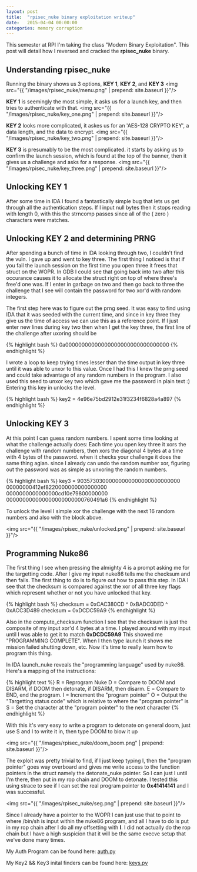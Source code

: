```yaml
---
layout: post
title:  "rpisec_nuke binary exploitation writeup"
date:   2015-04-04 00:00:00
categories: memory corruption
---
```


This semester at RPI I'm taking the class "Modern Binary Exploitation". This
post will detail how I reversed and cracked the **rpisec_nuke** binary.

## Understanding rpisec_nuke

Running the binary shows us 3 options, **KEY 1**, **KEY 2**, and **KEY 3**
<img src="{{ "/images/rpisec_nuke/menu.png" | prepend: site.baseurl }}"/>

**KEY 1** is seemingly the most simple, it asks us for a launch key, and then
tries to authenticate with that.
<img src="{{ "/images/rpisec_nuke/key_one.png" | prepend: site.baseurl }}"/>

**KEY 2** looks more complicated, it askes us for an 'AES-128 CRYPTO KEY',
a data length, and the data to encrypt.
<img src="{{ "/images/rpisec_nuke/key_two.png" | prepend: site.baseurl }}"/>

**KEY 3** is presumably to be the most complicated. it starts by asking us to
confirm the launch session, which is found at the top of the banner, then it
gives us a challenge and asks for a response.
<img src="{{ "/images/rpisec_nuke/key_three.png" | prepend: site.baseurl }}"/>

## Unlocking **KEY 1**
After some time in IDA I found a fantastically simple bug that lets us get
through all the authentication steps. If I input null bytes then it stops reading
with length 0, with this the strncomp passes since all of the ( zero ) characters
were matches.

## Unlocking **KEY 2** and determining PRNG
After spending a bunch of time in IDA looking through two, I couldn't find the vuln.
I gave up and went to key three. The first thing I noticed is that if you fail the
launch session on the first time you open three it frees that struct on the WOPR.
In GDB I could see that going back into two after this occurance causes it to allocate
the struct right on top of where three's free'd one was. If I enter in garbage on two
and then go back to three the challenge that I see will contain the password for two
xor'd with random integers.

The first step here was to figure out the prng seed. It was easy to find using IDA
that it was seeded with the current time, and since in key three they give us the time
of access we can use this as a reference point. If I just enter new lines during key two
then when I get the key three, the first line of the challenge after uxoring should be

{% highlight bash %}
0a00000000000000000000000000000000
{% endhighlight %}

I wrote a loop to keep trying times lesser than the time output in key three until it
was able to unxor to this value. Once I had this I knew the prng seed and could take
advantage of any random numbers in the program. I also used this seed to unxor key two
which gave me the password in plain text :) Entering this key in unlocks the level.

{% highlight bash %}
key2 = 4e96e75bd2912e31f3234f6828a4a897
{% endhighlight %}

## Unlocking **KEY 3**
At this point I can guess random numbers. I spent some time looking at what the
challenge actually does: Each time you open key three it xors the challenge with
random numbers, then xors the diagonal 4 bytes at a time with 4 bytes of the password.
when it checks your challenge it does the same thing agian.  since I already can
undo the random number xor, figuring out the password was as simple as unxoring
the random numbers.

{% highlight bash %}
key3 =
90357303000000000000000000000000
00000000412ef8220000000000000000
0000000000000000cd10e79800000000
000000000000000000000000760491a6
{% endhighlight %}

To unlock the level I simple xor the challenge with the next 16 random numbers
and also with the block above.

<img src="{{ "/images/rpisec_nuke/unlocked.png" | prepend: site.baseurl }}"/>

## Programming Nuke86
The first thing I see when pressing the almighty 4 is a prompt asking me for the
targetting code. After I give my input nuke86 tells me the checksum and then fails.
The first thing to do is to figure out how to pass this step. In IDA I see that the
checksum is compared against the xor of all three key flags which represent whether
or not you have unlocked that key.

{% highlight bash %}
checksum = 0xCAC380CD ^ 0xBADC0DED ^ 0xACC3D489
checksum = 0xDCDC59A9
{% endhighlight %}

Also in the compute_checksum function I see that the checksum is just the composite
of my input xor'd 4 bytes at a time. I played around with my input until I was able
to get it to match **0xDCDC59A9** This showed me "PROGRAMMING COMPLETE". When I
then type launch it shows me mission failed shutting down, etc. Now it's time to
really learn how to program this thing.

In IDA launch_nuke reveals the "programming language" used by nuke86. Here's a mapping
of the instructions:

{% highlight text %}
R = Reprogram Nuke
D = Compare to DOOM and DISARM, if DOOM then detonate, if DISARM, then disarm.
E = Compare to END, end the program.
I = Increment the "program pointer"
O = Output the "Targetting status code" which is relative to where the "program pointer" is
S = Set the character at the "program pointer" to the next character
{% endhighlight %}

With this it's very easy to write a program to detonate on general doom, just
use S and I to write it in, then type DOOM to blow it up

<img src="{{ "/images/rpisec_nuke/doom_boom.png" | prepend: site.baseurl }}"/>

The exploit was pretty trivial to find, if I just keep typing I, then the "program pointer"
goes way overboard and gives me write access to the function pointers in the struct
namely the detonate_nuke pointer. So I can just I until I'm there, then put in my rop
chain and DOOM to detonate. I tested this using strace to see if I can set the real
program pointer to **0x41414141** and I was successful.

<img src="{{ "/images/rpisec_nuke/seg.png" | prepend: site.baseurl }}"/>

Since I already have a pointer to the WOPR I can just use that to point to where
/bin/sh is input within the nuke86 program, and all I have to do is put in my rop
chain after I do all my offsetting with **I**. I did not actually do the rop chain
but I have a high suspicion that it will be the same execve setup that we've done
many times.

My Auth Program can be found here:
[auth.py](https://gist.github.com/Newbrict/e78158a27600bc6329de)

My Key2 && Key3 inital finders can be found here:
[keys.py](https://gist.github.com/Newbrict/b0c8cbefa360f6d52379)
